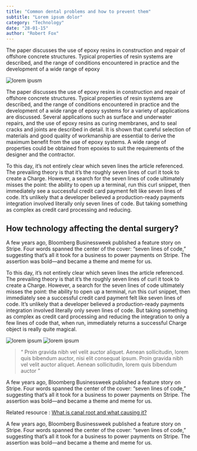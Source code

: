 ```yaml
---
title: "Common dental problems and how to prevent them"
subtitle: "Lorem ipsum dolor"
category: "Technology"
date: "28-01-15"
author: "Robert Fox"
---
```


The paper discusses the use of epoxy resins in construction and repair of offshore concrete structures. Typical properties of resin systems are described, and the range of conditions encountered in practice and the development of a wide range of epoxy

![lorem ipusm](/public/asset/blog/blogpost_img.png)

The paper discusses the use of epoxy resins in construction and repair of offshore concrete structures. Typical properties of resin systems are described, and the range of conditions encountered in practice and the development of a wide range of epoxy systems for a variety of applications are discussed. Several applications such as surface and underwater repairs, and the use of epoxy resins as curing membranes, and to seal cracks and joints are described in detail. It is shown that careful selection of materials and good quality of workmanship are essential to derive the maximum benefit from the use of epoxy systems. A wide range of properties could be obtained from epoxies to suit the requirements of the designer and the contractor.

To this day, it’s not entirely clear which seven lines the article referenced. The prevailing theory is that it’s the roughly seven lines of curl it took to create a Charge. However, a search for the seven lines of code ultimately misses the point: the ability to open up a terminal, run this curl snippet, then immediately see a successful credit card payment felt like seven lines of code. It’s unlikely that a developer believed a production-ready payments integration involved literally only seven lines of code. But taking something as complex as credit card processing and reducing.

## How technology affecting the dental surgery?

A few years ago, Bloomberg Businessweek published a feature story on Stripe. Four words spanned the center of the cover: “seven lines of code,” suggesting that’s all it took for a business to power payments on Stripe. The assertion was bold—and became a theme and meme for us.

To this day, it’s not entirely clear which seven lines the article referenced. The prevailing theory is that it’s the roughly seven lines of curl it took to create a Charge. However, a search for the seven lines of code ultimately misses the point: the ability to open up a terminal, run this curl snippet, then immediately see a successful credit card payment felt like seven lines of code. It’s unlikely that a developer believed a production-ready payments integration involved literally only seven lines of code. But taking something as complex as credit card processing and reducing the integration to only a few lines of code that, when run, immediately returns a successful Charge object is really quite magical.

![lorem ipsum](/public/asset/blog/blogpost_imgsmall.png)
![lorem ipsum](/public/asset/blog/blogpost_imgsmall_2.png)

> “ Proin gravida nibh vel velit auctor aliquet. Aenean sollicitudin, lorem quis bibendum auctor, nisi elit consequat ipsum. Proin gravida nibh vel velit auctor aliquet. Aenean sollicitudin, lorem quis bibendum auctor ”

A few years ago, Bloomberg Businessweek published a feature story on Stripe. Four words spanned the center of the cover: “seven lines of code,” suggesting that’s all it took for a business to power payments on Stripe. The assertion was bold—and became a theme and meme for us.

Related resource : [What is canal root and what causing it?](#)

A few years ago, Bloomberg Businessweek published a feature story on Stripe. Four words spanned the center of the cover: “seven lines of code,” suggesting that’s all it took for a business to power payments on Stripe. The assertion was bold—and became a theme and meme for us.
